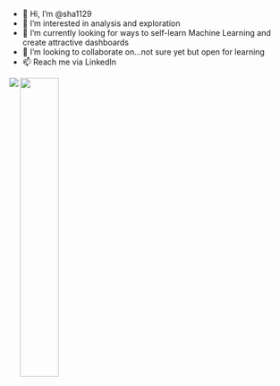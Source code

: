 - 👋 Hi, I’m @sha1129
- 👀 I’m interested in analysis and exploration
- 🌱 I’m currently looking for ways to self-learn Machine Learning and create attractive dashboards  
- 💞️ I’m looking to collaborate on...not sure yet but open for learning
- 📫 Reach me via LinkedIn

<img align= left src= "https://github-readme-stats.vercel.app/api?username=sha1129&show_icons=true&theme=tokyonight"/>
<img align= left width ="37%" src ="https://github-readme-stats.vercel.app/api/top-langs/?username=sha1129" />



<!---
sha1129/sha1129 is a ✨ special ✨ repository because its `README.md` (this file) appears on your GitHub profile.
You can click the Preview link to take a look at your changes.
--->
